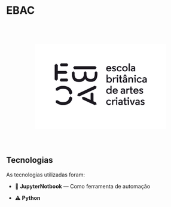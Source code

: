 # EBAC
<h1 align="center">
<br>
  <img src="https://github.com/Calebe-Fernandes/assets/blob/main/ebac%20logo.png?raw=true" alt="EBAC" width="350">
<br>
<br>
</h1>

</h1>

## Tecnologias

As tecnologias utilizadas foram:

- 💠 **JupyterNotbook** —  Como ferramenta de automação

- ⚠️ **Python**
